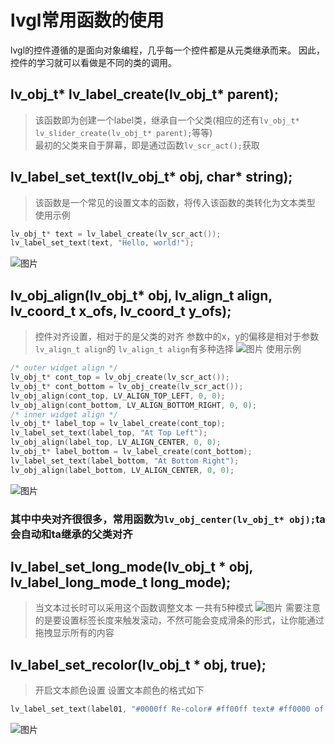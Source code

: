 # lvgl常用函数的使用 
lvgl的控件遵循的是面向对象编程，几乎每一个控件都是从元类继承而来。 
因此，控件的学习就可以看做是不同的类的调用。
## lv_obj_t* lv_label_create(lv_obj_t* parent); 
>该函数即为创建一个label类，继承自一个父类(相应的还有```lv_obj_t* lv_slider_create(lv_obj_t* parent);```等等)  
>最初的父类来自于屏幕，即是通过函数```lv_scr_act();```获取  

## lv_label_set_text(lv_obj_t* obj, char* string);
>该函数是一个常见的设置文本的函数，将传入该函数的类转化为文本类型
>使用示例
```C
lv_obj_t* text = lv_label_create(lv_scr_act());
lv_label_set_text(text, "Hello, world!");
```

![图片](https://github.com/user-attachments/assets/562e1faa-33d5-41ea-9e29-eefc230869e7)

## lv_obj_align(lv_obj_t* obj, lv_align_t align, lv_coord_t x_ofs, lv_coord_t y_ofs); 
>控件对齐设置，相对于的是父类的对齐
>参数中的x，y的偏移是相对于参数```lv_align_t align```的
>```lv_align_t align```有多种选择
![图片](https://github.com/user-attachments/assets/72d2b290-73d9-4a05-a743-2997cd29e7e5)
>使用示例
```C
/* outer widget align */
lv_obj_t* cont_top = lv_obj_create(lv_scr_act());
lv_obj_t* cont_bottom = lv_obj_create(lv_scr_act());
lv_obj_align(cont_top, LV_ALIGN_TOP_LEFT, 0, 0);
lv_obj_align(cont_bottom, LV_ALIGN_BOTTOM_RIGHT, 0, 0);
/* inner widget align */
lv_obj_t* label_top = lv_label_create(cont_top);
lv_label_set_text(label_top, "At Top Left");
lv_obj_align(label_top, LV_ALIGN_CENTER, 0, 0);
lv_obj_t* label_bottom = lv_label_create(cont_bottom);
lv_label_set_text(label_bottom, "At Bottom Right");
lv_obj_align(label_bottom, LV_ALIGN_CENTER, 0, 0);
```
![图片](https://github.com/user-attachments/assets/1231e2ab-679b-49ac-a5f2-a923f63a89d4)
### 其中中央对齐很很多，常用函数为```lv_obj_center(lv_obj_t* obj);```ta会自动和ta继承的父类对齐 

## lv_label_set_long_mode(lv_obj_t * obj, lv_label_long_mode_t long_mode);
>当文本过长时可以采用这个函数调整文本
>一共有5种模式
![图片](https://github.com/user-attachments/assets/97afe5ff-6901-4955-98a9-3f0a95e6f740)
>需要注意的是要设置标签长度来触发滚动，不然可能会变成滑条的形式，让你能通过拖拽显示所有的内容

## lv_label_set_recolor(lv_obj_t * obj, true);
>开启文本颜色设置
>设置文本颜色的格式如下
```C
lv_label_set_text(label01, "#0000ff Re-color# #ff00ff text# #ff0000 of a# label.");
```
![图片](https://github.com/user-attachments/assets/7110fd2c-a598-409b-b9d0-b8169d837645)




